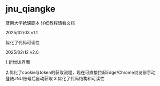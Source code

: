 # jnu_qiangke
暨南大学抢课脚本
详细教程请看文档

2025/02/03  v1.1 

优化了代码可读性

2025/02/12  v2.0 

1.新增UI界面

2.优化了cookie与token的获取流程，现在可直接拉起Edge/Chrome浏览器手动登陆JNU账号后自动获取
3.优化了代码结构和可读性
